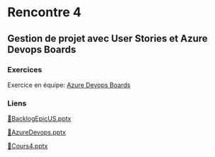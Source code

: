 # Rencontre 4

## Gestion de projet avec User Stories et Azure Devops Boards

### Exercices

Exercice en équipe: [Azure Devops Boards](/exercices/AzureDevOpsBoards)

### Liens

[🔗BacklogEpicUS.pptx](https://cegepedouardmontpetit.sharepoint.com/:p:/s/CMT420InformatiqueComitesCours-5W5/ESVZnzHf635PhX7Ehcgk_WYBTmnuUicVcDGepqagJ_Y35w?e=rQyobN)

[🔗AzureDevops.pptx](https://cegepedouardmontpetit.sharepoint.com/:p:/s/CMT420InformatiqueComitesCours-5W5/EdO0yiL8VHtNqFJRuIjpqc0BcwfAADJGKR33Iwv81O5Oyw?e=at23T4)

[🔗Cours4.pptx](https://cegepedouardmontpetit.sharepoint.com/:p:/s/CMT420InformatiqueComitesCours-5W5/ESsediTHHHFOpHGbsafE7JAB-Ml-hE0PWG303LN0LaEHWw?e=R7zyiG)
